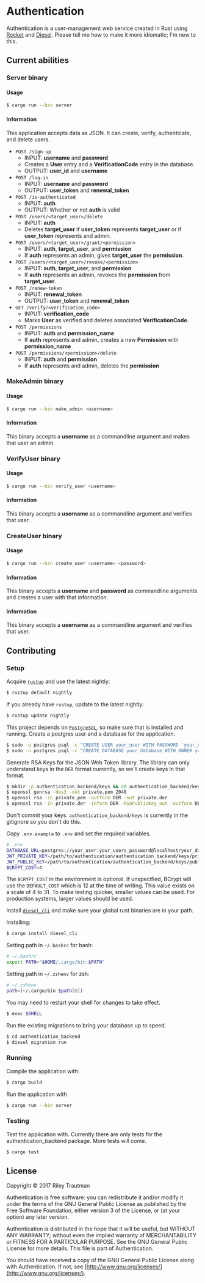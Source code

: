 # Authentication
Authentication is a user-management web service created in Rust using [Rocket](https://rocket.rs) and [Diesel](https://diesel.rs/). Please tell me how to make it more idiomatic; I'm new to this.

## Current abilities
### Server binary
#### Usage
```bash
$ cargo run --bin server
```
#### Information
This application accepts data as JSON. It can create, verify, authenticate, and delete users.
 - `POST /sign-up`
    - INPUT: **username** and **password**
    - Creates a **User** entry and a **VerificationCode** entry in the database.
    - OUTPUT: **user_id** and **username**
 - `POST /log-in`
    - INPUT: **username** and **password**
    - OUTPUT: **user_token** and **renewal_token**
 - `POST /is-authenticated`
    - INPUT: **auth**
    - OUTPUT: Whether or not **auth** is valid
 - `POST /users/<target_user>/delete`
    - INPUT: **auth**
    - Deletes **target_user** if **user_token** represents **target_user** or if **user_token** represents and admin.
 - `POST /users/<target_user>/grant/<permission>`
    - INPUT: **auth**, **target_user**, and **permission**
    - If **auth** represents an admin, gives **target_user** the **permission**.
 - `POST /users/<target_user>/revoke/<permission>`
    - INPUT: **auth**, **target_user**, and **permission**
    - If **auth** represents an admin, revokes the **permission** from **target_user**.
 - `POST /renew-token`
    - INPUT: **renewal_token**
    - OUTPUT: **user_token** and **renewal_token**
 - `GET /verify/<verification_code>`
    - INPUT: **verification_code**
    - Marks **User** as verified and deletes associated **VerificationCode**.
 - `POST /permissions`
    - INPUT: **auth** and **permission_name**
    - If **auth** represents and admin, creates a new **Permission** with **permission_name**
 - `POST /permissions/<permission>/delete`
    - INPUT: **auth** and **permission**
    - If **auth** represents and admin, deletes the **permission**

### MakeAdmin binary
#### Usage
```bash
$ cargo run --bin make_admin <username>
```
#### Information
This binary accepts a **username** as a commandline argument and makes that user an admin.

### VerifyUser binary
#### Usage
```bash
$ cargo run --bin verify_user <username>
```
#### Information
This binary accepts a **username** as a commandline argument and verifies that user.

### CreateUser binary
#### Usage
```bash
$ cargo run --bin create_user <username> <password>
```
#### Information
This binary accepts a **username** and **password** as commandline arguments and creates a user with that information.

#### Information
This binary accepts a **username** as a commandline argument and verifies that user.

## Contributing
### Setup
Acquire [`rustup`](https://www.rustup.rs/) and use the latest nightly:

```bash
$ rustup default nightly
```

If you already have `rustup`, update to the latest nightly:

```bash
$ rustup update nightly
```

This project depends on [`PostgreSQL`](https://www.postgresql.org/), so make sure that is installed and running. Create a postgres user and a database for the application.

```bash
$ sudo -u postgres psql -c "CREATE USER your_user WITH PASSWORD 'your_users_password';"
$ sudo -u postgres psql -c "CREATE DATABASE your_database WITH OWNER your_user;"
```

Generate RSA Keys for the JSON Web Token library. The library can only understand keys in the `DER` format currently, so we'll create keys in that format.

```bash
$ mkdir -p authentication_backend/keys && cd authentication_backend/keys
$ openssl genrsa -des3 -out private.pem 2048
$ openssl rsa -in private.pem -outform DER -out private.der
$ openssl rsa -in private.der -inform DER -RSAPublicKey_out -outform DER -out public.der
```

Don't commit your keys. `authentication_backend/keys` is currently in the gitignore so you don't do this.

Copy `.env.example` to `.env` and set the required variables.

```bash
# .env
DATABASE_URL=postgres://your_user:your_users_password@localhost/your_database
JWT_PRIVATE_KEY=/path/to/authentication/authentication_backend/keys/private.der
JWT_PUBLIC_KEY=/path/to/authentication/authentication_backend/keys/public.der
BCRYPT_COST=4
```

The `BCRYPT_COST` in the environment is optional. If unspecified, BCrypt will use the `DEFAULT_COST` which is 12 at the time of writing. This value exists on a scale of 4 to 31. To make testing quicker, smaller values can be used. For production systems, larger values should be used.

Install [`diesel_cli`](http://diesel.rs/guides/getting-started/) and make sure your global rust binaries are in your path.

Installing:
```bash
$ cargo install diesel_cli
```

Setting path in `~/.bashrc` for bash:
```bash
# ~/.bashrc
export PATH="$HOME/.cargo/bin:$PATH"
```

Setting path in `~/.zshenv` for zsh:
```zsh
# ~/.zshenv
path=(~/.cargo/bin $path[@])
```

You may need to restart your shell for changes to take effect.

```bash
$ exec $SHELL
```

Run the existing migrations to bring your database up to speed.

```bash
$ cd authentication_backend
$ diesel migration run
```

### Running

Compile the application with:

```bash
$ cargo build
```

Run the application with 

```bash
$ cargo run --bin server
```

### Testing

Test the application with. Currently there are only tests for the authentication_backend package. More tests will come.

```bash
$ cargo test
```

## License

Copyright © 2017 Riley Trautman

Authentication is free software: you can redistribute it and/or modify it under the terms of the GNU General Public License as published by the Free Software Foundation, either version 3 of the License, or (at your option) any later version.

Authentication is distributed in the hope that it will be useful, but WITHOUT ANY WARRANTY; without even the implied warranty of MERCHANTABILITY or FITNESS FOR A PARTICULAR PURPOSE. See the GNU General Public License for more details. This file is part of Authentication.

You should have received a copy of the GNU General Public License along with Authentication. If not, see [http://www.gnu.org/licenses/](http://www.gnu.org/licenses/).
